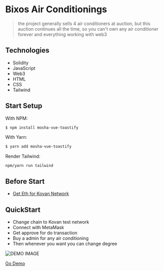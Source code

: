 # Bixos Air Conditionings

> the project generally sells 4 air conditioners at auction, but this auction continues all the time, so you can't own any air conditioner forever and everything working with web3



## Technologies

- Solidity
- JavaScript
- Web3
- HTML
- CSS
- Tailwind
## Start Setup
With NPM:

```bash
$ npm install mosha-vue-toastify
```

With Yarn:

```bash
$ yarn add mosha-vue-toastify
```
Render Tailwind:

```
npm/yarn run tailwind
```
## Before Start

- [Get Eth for Kovan Network](https://faucets.chain.link)

## QuickStart

- Change chain to Kovan test network
- Connect with MetaMask
- Get approve for do transaction 
- Buy a admin for any air conditioning
- Then whenever you want you can change degree

![DEMO IMAGE](https://github.com/emirhan-yagci/BuyAirWithWeb3/blob/main/images/main.png)



[Go Demo](https://airdemoemirhan.netlify.app)


